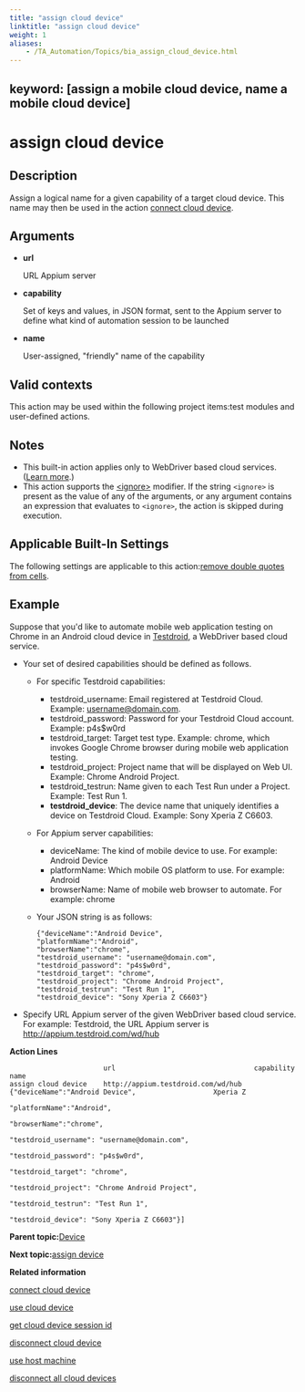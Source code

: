 ```yaml
--- 
title: "assign cloud device"
linktitle: "assign cloud device"
weight: 1
aliases: 
    - /TA_Automation/Topics/bia_assign_cloud_device.html
---
```

keyword: [assign a mobile cloud device, name a mobile cloud device]
---

# assign cloud device

## Description

Assign a logical name for a given capability of a target cloud device. This name may then be used in the action [connect cloud device](bia_connect_cloud_device.html).

## Arguments

-   **url**

    URL Appium server

-   **capability**

    Set of keys and values, in JSON format, sent to the Appium server to define what kind of automation session to be launched

-   **name**

    User-assigned, "friendly" name of the capability


## Valid contexts

This action may be used within the following project items:test modules and user-defined actions.

## Notes

-   This built-in action applies only to WebDriver based cloud services. \([Learn more](aut_app_cloud_testing.html).\)
-   This action supports the [<ignore\>](/images//Images/TA_Automation/Topics/Ignoring_action.html) modifier. If the string `<ignore>` is present as the value of any of the arguments, or any argument contains an expression that evaluates to `<ignore>`, the action is skipped during execution.

## Applicable Built-In Settings

The following settings are applicable to this action:[remove double quotes from cells](bis_remove_double_quotes_from_cells.html).

## Example

Suppose that you'd like to automate mobile web application testing on Chrome in an Android cloud device in [Testdroid](http://docs.testdroid.com/appium/testdroid-desired-caps/), a WebDriver based cloud service.

-   Your set of desired capabilities should be defined as follows.
    -   For specific Testdroid capabilities:
        -   testdroid\_username: Email registered at Testdroid Cloud. Example: username@domain.com.
        -   testdroid\_password: Password for your Testdroid Cloud account. Example: p4s$w0rd
        -   testdroid\_target: Target test type. Example: chrome, which invokes Google Chrome browser during mobile web application testing.
        -   testdroid\_project: Project name that will be displayed on Web UI. Example: Chrome Android Project.
        -   testdroid\_testrun: Name given to each Test Run under a Project. Example: Test Run 1.
        -   **testdroid\_device**: The device name that uniquely identifies a device on Testdroid Cloud. Example: Sony Xperia Z C6603.
    -   For Appium server capabilities:
        -   deviceName: The kind of mobile device to use. For example: Android Device
        -   platformName: Which mobile OS platform to use. For example: Android
        -   browserName: Name of mobile web browser to automate. For example: chrome
    -   Your JSON string is as follows:

        ```
        {"deviceName":"Android Device",
        "platformName":"Android",
        "browserName":"chrome",
        "testdroid_username": "username@domain.com", 
        "testdroid_password": "p4s$w0rd", 
        "testdroid_target": "chrome",
        "testdroid_project": "Chrome Android Project", 
        "testdroid_testrun": "Test Run 1",
        "testdroid_device": "Sony Xperia Z C6603"}
        ```

-   Specify URL Appium server of the given WebDriver based cloud service. For example: Testdroid, the URL Appium server is http://appium.testdroid.com/wd/hub

**Action Lines**

```
                       url                                  capability                                        name   
assign cloud device    http://appium.testdroid.com/wd/hub   {"deviceName":"Android Device",                   Xperia Z
                                                            "platformName":"Android",
                                                            "browserName":"chrome",
                                                            "testdroid_username": "username@domain.com",
                                                            "testdroid_password": "p4s$w0rd", 
                                                            "testdroid_target": "chrome",
                                                            "testdroid_project": "Chrome Android Project", 
                                                            "testdroid_testrun": "Test Run 1",
                                                            "testdroid_device": "Sony Xperia Z C6603"}]    
```

**Parent topic:**[Device](/TA_Automation/Topics/bia_device.html)

**Next topic:**[assign device](/TA_Automation/Topics/bia_assign_device.html)

**Related information**  


[connect cloud device](/TA_Automation/Topics/bia_connect_cloud_device.html)

[use cloud device](/TA_Automation/Topics/bia_use_cloud_device.html)

[get cloud device session id](/TA_Automation/Topics/bia_get_cloud_device_session_id.html)

[disconnect cloud device](/TA_Automation/Topics/bia_disconnect_cloud_device.html)

[use host machine](/TA_Automation/Topics/bia_use_host_machine.html)

[disconnect all cloud devices](/TA_Automation/Topics/bia_disconnect_all_cloud_devices.html)

